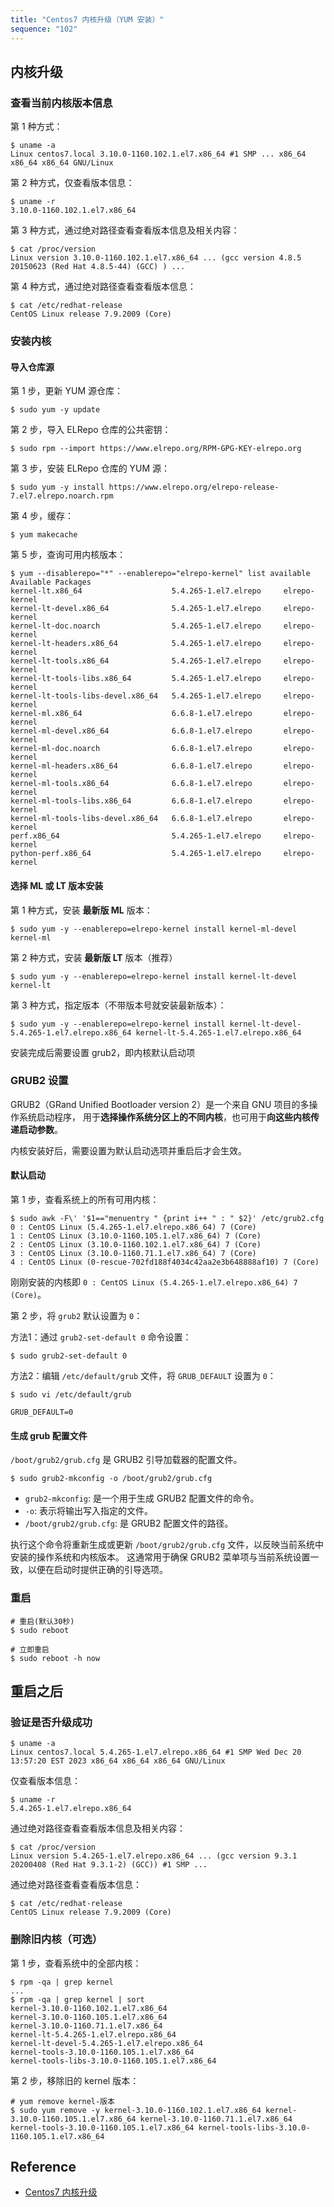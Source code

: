 ```yaml
---
title: "Centos7 内核升级（YUM 安装）"
sequence: "102"
---
```


## 内核升级

### 查看当前内核版本信息

第 1 种方式：

```text
$ uname -a
Linux centos7.local 3.10.0-1160.102.1.el7.x86_64 #1 SMP ... x86_64 x86_64 x86_64 GNU/Linux
```

第 2 种方式，仅查看版本信息：

```text
$ uname -r
3.10.0-1160.102.1.el7.x86_64
```

第 3 种方式，通过绝对路径查看查看版本信息及相关内容：

```text
$ cat /proc/version
Linux version 3.10.0-1160.102.1.el7.x86_64 ... (gcc version 4.8.5 20150623 (Red Hat 4.8.5-44) (GCC) ) ...
```

第 4 种方式，通过绝对路径查看查看版本信息：

```text
$ cat /etc/redhat-release
CentOS Linux release 7.9.2009 (Core)
```

### 安装内核

#### 导入仓库源

第 1 步，更新 YUM 源仓库：

```text
$ sudo yum -y update
```

第 2 步，导入 ELRepo 仓库的公共密钥：

```text
$ sudo rpm --import https://www.elrepo.org/RPM-GPG-KEY-elrepo.org
```

第 3 步，安装 ELRepo 仓库的 YUM 源：

```text
$ sudo yum -y install https://www.elrepo.org/elrepo-release-7.el7.elrepo.noarch.rpm
```

第 4 步，缓存：

```text
$ yum makecache
```

第 5 步，查询可用内核版本：

```text
$ yum --disablerepo="*" --enablerepo="elrepo-kernel" list available
Available Packages
kernel-lt.x86_64                    5.4.265-1.el7.elrepo     elrepo-kernel
kernel-lt-devel.x86_64              5.4.265-1.el7.elrepo     elrepo-kernel
kernel-lt-doc.noarch                5.4.265-1.el7.elrepo     elrepo-kernel
kernel-lt-headers.x86_64            5.4.265-1.el7.elrepo     elrepo-kernel
kernel-lt-tools.x86_64              5.4.265-1.el7.elrepo     elrepo-kernel
kernel-lt-tools-libs.x86_64         5.4.265-1.el7.elrepo     elrepo-kernel
kernel-lt-tools-libs-devel.x86_64   5.4.265-1.el7.elrepo     elrepo-kernel
kernel-ml.x86_64                    6.6.8-1.el7.elrepo       elrepo-kernel
kernel-ml-devel.x86_64              6.6.8-1.el7.elrepo       elrepo-kernel
kernel-ml-doc.noarch                6.6.8-1.el7.elrepo       elrepo-kernel
kernel-ml-headers.x86_64            6.6.8-1.el7.elrepo       elrepo-kernel
kernel-ml-tools.x86_64              6.6.8-1.el7.elrepo       elrepo-kernel
kernel-ml-tools-libs.x86_64         6.6.8-1.el7.elrepo       elrepo-kernel
kernel-ml-tools-libs-devel.x86_64   6.6.8-1.el7.elrepo       elrepo-kernel
perf.x86_64                         5.4.265-1.el7.elrepo     elrepo-kernel
python-perf.x86_64                  5.4.265-1.el7.elrepo     elrepo-kernel
```

#### 选择 ML 或 LT 版本安装

第 1 种方式，安装 **最新版 ML** 版本：

```text
$ sudo yum -y --enablerepo=elrepo-kernel install kernel-ml-devel kernel-ml
```

第 2 种方式，安装 **最新版 LT** 版本（推荐）

```text
$ sudo yum -y --enablerepo=elrepo-kernel install kernel-lt-devel kernel-lt
```

第 3 种方式，指定版本（不带版本号就安装最新版本）：

```text
$ sudo yum -y --enablerepo=elrepo-kernel install kernel-lt-devel-5.4.265-1.el7.elrepo.x86_64 kernel-lt-5.4.265-1.el7.elrepo.x86_64
```

安装完成后需要设置 grub2，即内核默认启动项

### GRUB2 设置

GRUB2（GRand Unified Bootloader version 2）是一个来自 GNU 项目的多操作系统启动程序，
用于**选择操作系统分区上的不同内核**，也可用于**向这些内核传递启动参数**。

内核安装好后，需要设置为默认启动选项并重启后才会生效。

#### 默认启动

第 1 步，查看系统上的所有可用内核：

```text
$ sudo awk -F\' '$1=="menuentry " {print i++ " : " $2}' /etc/grub2.cfg
0 : CentOS Linux (5.4.265-1.el7.elrepo.x86_64) 7 (Core)
1 : CentOS Linux (3.10.0-1160.105.1.el7.x86_64) 7 (Core)
2 : CentOS Linux (3.10.0-1160.102.1.el7.x86_64) 7 (Core)
3 : CentOS Linux (3.10.0-1160.71.1.el7.x86_64) 7 (Core)
4 : CentOS Linux (0-rescue-702fd188f4034c42aa2e3b648888af10) 7 (Core)
```

刚刚安装的内核即 `0 : CentOS Linux (5.4.265-1.el7.elrepo.x86_64) 7 (Core)`。

第 2 步，将 `grub2` 默认设置为 `0`：

方法1：通过 `grub2-set-default 0` 命令设置：

```text
$ sudo grub2-set-default 0
```

方法2：编辑 `/etc/default/grub` 文件，将 `GRUB_DEFAULT` 设置为 `0`：

```text
$ sudo vi /etc/default/grub
```

```text
GRUB_DEFAULT=0
```

#### 生成 grub 配置文件

`/boot/grub2/grub.cfg` 是 GRUB2 引导加载器的配置文件。

```text
$ sudo grub2-mkconfig -o /boot/grub2/grub.cfg
```

- `grub2-mkconfig`: 是一个用于生成 GRUB2 配置文件的命令。
- `-o`: 表示将输出写入指定的文件。
- `/boot/grub2/grub.cfg`: 是 GRUB2 配置文件的路径。

执行这个命令将重新生成或更新 `/boot/grub2/grub.cfg` 文件，以反映当前系统中安装的操作系统和内核版本。
这通常用于确保 GRUB2 菜单项与当前系统设置一致，以便在启动时提供正确的引导选项。

### 重启

```text
# 重启(默认30秒)
$ sudo reboot

# 立即重启
$ sudo reboot -h now
```

## 重启之后

### 验证是否升级成功

```text
$ uname -a
Linux centos7.local 5.4.265-1.el7.elrepo.x86_64 #1 SMP Wed Dec 20 13:57:20 EST 2023 x86_64 x86_64 x86_64 GNU/Linux
```

仅查看版本信息：

```text
$ uname -r
5.4.265-1.el7.elrepo.x86_64
```

通过绝对路径查看查看版本信息及相关内容：

```text
$ cat /proc/version
Linux version 5.4.265-1.el7.elrepo.x86_64 ... (gcc version 9.3.1 20200408 (Red Hat 9.3.1-2) (GCC)) #1 SMP ...
```

通过绝对路径查看查看版本信息：

```text
$ cat /etc/redhat-release
CentOS Linux release 7.9.2009 (Core)
```

### 删除旧内核（可选）

第 1 步，查看系统中的全部内核：

```text
$ rpm -qa | grep kernel
...
$ rpm -qa | grep kernel | sort
kernel-3.10.0-1160.102.1.el7.x86_64
kernel-3.10.0-1160.105.1.el7.x86_64
kernel-3.10.0-1160.71.1.el7.x86_64
kernel-lt-5.4.265-1.el7.elrepo.x86_64
kernel-lt-devel-5.4.265-1.el7.elrepo.x86_64
kernel-tools-3.10.0-1160.105.1.el7.x86_64
kernel-tools-libs-3.10.0-1160.105.1.el7.x86_64
```

第 2 步，移除旧的 kernel 版本：

```text
# yum remove kernel-版本
$ sudo yum remove -y kernel-3.10.0-1160.102.1.el7.x86_64 kernel-3.10.0-1160.105.1.el7.x86_64 kernel-3.10.0-1160.71.1.el7.x86_64 kernel-tools-3.10.0-1160.105.1.el7.x86_64 kernel-tools-libs-3.10.0-1160.105.1.el7.x86_64
```

## Reference

- [Centos7 内核升级](https://juejin.cn/post/7173248647701184526)
